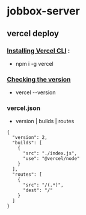 # jobbox-server

## vercel deploy

### [Installing Vercel CLI](https://vercel.com/docs/cli#installing-vercel-cli) :

- npm i -g vercel

### [Checking the version](https://vercel.com/docs/cli#checking-the-version)

- vercel --version

### vercel.json

- version | builds | routes

```
{
  "version": 2,
  "builds": [
    {
      "src": "./index.js",
      "use": "@vercel/node"
    }
  ],
  "routes": [
    {
      "src": "/(.*)",
      "dest": "/"
    }
  ]
}
```
